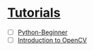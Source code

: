 # [Tutorials](https://github.com/omarfarukof/Tutorials/blob/main/README.md)

 
- [ ] [Python-Beginner](https://github.com/omarfarukof/Tutorials/tree/Python-Beginner)
- [ ] [Introduction to OpenCV](https://github.com/omarfarukof/Tutorials/tree/IntroductionOpenCV)

